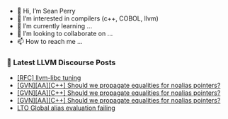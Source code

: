 - 👋 Hi, I’m Sean Perry
- 👀 I’m interested in compilers (c++, COBOL, llvm)
- 🌱 I’m currently learning ...
- 💞️ I’m looking to collaborate on ...
- 📫 How to reach me ...

<!---
s66perry/s66perry is a ✨ special ✨ repository because its `README.md` (this file) appears on your GitHub profile.
You can click the Preview link to take a look at your changes.
--->
### 📕 Latest LLVM Discourse Posts

<!-- DISCOURSE-LLVM:START -->
- [[RFC] llvm-libc tuning](https://discourse.llvm.org/t/rfc-llvm-libc-tuning/67980#post_2)
- [[GVN][AA][C++] Should we propagate equalities for noalias pointers?](https://discourse.llvm.org/t/gvn-aa-c-should-we-propagate-equalities-for-noalias-pointers/68107#post_4)
- [[GVN][AA][C++] Should we propagate equalities for noalias pointers?](https://discourse.llvm.org/t/gvn-aa-c-should-we-propagate-equalities-for-noalias-pointers/68107#post_3)
- [[GVN][AA][C++] Should we propagate equalities for noalias pointers?](https://discourse.llvm.org/t/gvn-aa-c-should-we-propagate-equalities-for-noalias-pointers/68107#post_2)
- [LTO Global alias evaluation failing](https://discourse.llvm.org/t/lto-global-alias-evaluation-failing/68109#post_1)
<!-- DISCOURSE-LLVM:END -->
